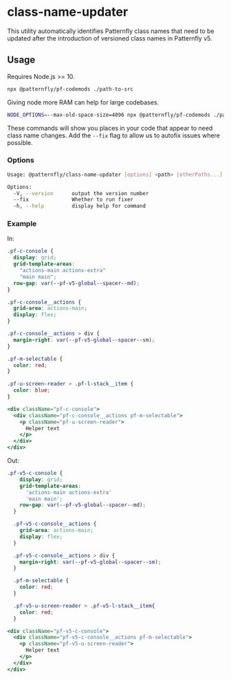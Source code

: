 # class-name-updater

This utility automatically identifies Patternfly class names that need to be updated after the introduction of versioned class names in Patternfly v5.

## Usage

Requires Node.js >= 10.

```sh
npx @patternfly/pf-codemods ./path-to-src
```

Giving node more RAM can help for large codebases.

```sh
NODE_OPTIONS=--max-old-space-size=4096 npx @patternfly/pf-codemods ./path-to-src
```

These commands will show you places in your code that appear to need class name changes. Add the `--fix` flag to allow us to autofix issues where possible.

### Options

```sh
Usage: @patternfly/class-name-updater [options] <path> [otherPaths...]

Options:
  -V, --version      output the version number
  --fix              Whether to run fixer
  -h, --help         display help for command
```

### Example

In:

```css
.pf-c-console {
  display: grid;
  grid-template-areas:
    "actions-main actions-extra"
    "main main";
  row-gap: var(--pf-v5-global--spacer--md);
}

.pf-c-console__actions {
  grid-area: actions-main;
  display: flex;
}

.pf-c-console__actions > div {
  margin-right: var(--pf-v5-global--spacer--sm);
}

.pf-m-selectable {
  color: red;
}

.pf-u-screen-reader > .pf-l-stack__item {
  color: blue;
}
```

```jsx
<div className="pf-c-console">
  <div className="pf-c-console__actions pf-m-selectable">
    <p className="pf-u-screen-reader">
      Helper text
    </p>
  </div>
</div>
```

Out:

```css
.pf-v5-c-console {
    display: grid;
    grid-template-areas:
      'actions-main actions-extra'
      'main main';
    row-gap: var(--pf-v5-global--spacer--md);
  }

  .pf-v5-c-console__actions {
    grid-area: actions-main;
    display: flex;
  }

  .pf-v5-c-console__actions > div {
    margin-right: var(--pf-v5-global--spacer--sm);
  }

  .pf-m-selectable {
    color: red;
  }

  .pf-v5-u-screen-reader > .pf-v5-l-stack__item{
    color: red;
  }
```

```jsx
<div className="pf-v5-c-console">
  <div className="pf-v5-c-console__actions pf-m-selectable">
    <p className="pf-v5-u-screen-reader">
      Helper text
    </p>
  </div>
</div>
```
